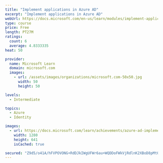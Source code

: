 ```yaml
---
title: "Implement applications in Azure AD"
excerpt: "Implement applications in Azure AD"
webUrl: https://docs.microsoft.com/en-us/learn/modules/implement-applications-azure-ad/
type: course
price: Free
length: PT27M
ratings:
  count: 6
  average: 4.8333335
heat: 50

provider:
  name: Microsoft Learn
  domain: microsoft.com
  images:
    - url: /assets/images/organizations/microsoft.com-50x50.jpg
      width: 50
      height: 50

levels:
  - Intermediate

topics:
  - Azure
  - Identity

images:
  - url: https://docs.microsoft.com/learn/achievements/azure-ad-implement-applications-social.png
    width: 1280
    height: 641
    isCached: true

secured: "Z9d5/o41A/hFVPOVONG+RdDJkIWgUFWr6au+WQDDoFWkVjRdlnK2XBoD8pMtQus9ZR3E3aalCZLAZJbMYko4aphlnp3n1FPWtm2LN4xXepMOc4LecBKddK7H6sK1WBnL29G3LU0sfdj9OmgJYnFTd2Mbu2+hs/tyOeHRJ/6wxlaLY8MzBOCmmJTj39byM5w9pXE/CYodgtxMsyKBN4jT00LHi+iDlZFiU6WPXKcWDhNC8ZRNZuIsTt4Qspa45qoy9GoWIbKr/o5XNG6EKzmrJqsAKpuxNMTNxKzczsrHyt+o2DTL+GsRDMQbygrKFJZnpR3q7RQXzLAAsQshpm6y/bbjpot1mUCBlCqiM32uRRRMk7nvHSvRjcPsovfIjTLrp6s7ESWLExoCz7Uzd7yfBdEqoDMSgY0D5/Lfdj1W+xw=;emPQjQRYt8WDxR/Sz96cqg=="
---
```


